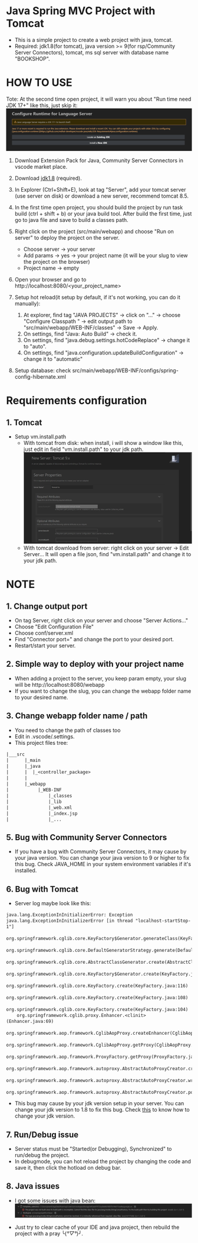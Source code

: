 # Java Spring MVC Project with Tomcat

- This is a simple project to create a web project with java, tomcat.
- Required: jdk1.8(for tomcat), java version >= 9(for rsp/Community Server Connectors), tomcat, ms sql server with database name "BOOKSHOP".

# HOW TO USE
Tote: At the second time open project, it will warn you about "Run time need JDK 17+" like this, just skip it: 
![alt text](setup/warn.png)

1. Download Extension Pack for Java, Community Server Connectors in vscode market place.
2. Download [jdk1.8](https://www.oracle.com/java/technologies/javase/javase8-archive-downloads.html) (required).
3. In Explorer (Ctrl+Shift+E), look at tag "Server", add your tomcat server (use server on disk) or download a new server, recommend tomcat 8.5.
4. In the first time open project, you should build the project by run task build (ctrl + shift + b) or your java build tool. After build the first time, just go to java file and save to build a classes path.
5. Right click on the project (src/main/webapp) and choose "Run on server" to deploy the project on the server.
   - Choose server -> your server
   - Add params -> yes -> your project name (it will be your slug to view the project on the browser)
   - Project name -> empty

6. Open your browser and go to http://localhost:8080/<your_project_name>
7. Setup hot reload(it setup by default, if it's not working, you can do it manually): 
   1. At explorer, find tag "JAVA PROJECTS" -> click on "..." -> choose "Configure Classpath " -> edit output path to "src/main/webapp/WEB-INF/classes" -> Save -> Apply.
   2. On settings, find "Java: Auto Build" -> check it.
   3. On settings, find "java.debug.settings.hotCodeReplace" -> change it to "auto".
   4. On settings, find "java.configuration.updateBuildConfiguration" -> change it to "automatic"
8. Setup database: check src/main/webapp/WEB-INF/configs/spring-config-hibernate.xml

# Requirements configuration

## 1. Tomcat

- Setup vm.install.path
  - With tomcat from disk: when install, i will show a window like this, just edit in field "vm.install.path" to your jdk path.
    ![alt text](setup/image.png)
  - With tomcat download from server: right click on your server -> Edit Server...
    It will open a file json, find "vm.install.path" and change it to your jdk path.

# NOTE

## 1. Change output port

- On tag Server, right click on your server and choose "Server Actions..."
- Choose "Edit Configuration File"
- Choose conf/server.xml
- Find "Connector port=" and change the port to your desired port.
- Restart/start your server.

## 2. Simple way to deploy with your project name

- When adding a project to the server, you keep param empty, your slug will be http://localhost:8080/webapp
- If you want to change the slug, you can change the webapp folder name to your desired name.

## 3. Change webapp folder name / path

- You need to change the path of classes too
- Edit in .vscode/.settings.
- This project files tree:

```
|___src
|      |_main
|      |_java
|      |  |_<controller_package>
|      |
|      |_webapp
|           |_WEB-INF
|               |_classes
|               |_lib
|               |_web.xml
|               |_index.jsp
|               |_...

```

## 5. Bug with Community Server Connectors

- If you have a bug with Community Server Connectors, it may cause by your java version. You can change your java version to 9 or higher to fix this bug. Check JAVA_HOME in your system environment variables if it's installed.

## 6. Bug with Tomcat

- Server log maybe look like this:

```
java.lang.ExceptionInInitializerError: Exception java.lang.ExceptionInInitializerError [in thread "localhost-startStop-1"]
	org.springframework.cglib.core.KeyFactory$Generator.generateClass(KeyFactory.java:166)
	org.springframework.cglib.core.DefaultGeneratorStrategy.generate(DefaultGeneratorStrategy.java:25)
	org.springframework.cglib.core.AbstractClassGenerator.create(AbstractClassGenerator.java:216)
	org.springframework.cglib.core.KeyFactory$Generator.create(KeyFactory.java:144)
	org.springframework.cglib.core.KeyFactory.create(KeyFactory.java:116)
	org.springframework.cglib.core.KeyFactory.create(KeyFactory.java:108)
	org.springframework.cglib.core.KeyFactory.create(KeyFactory.java:104)
	org.springframework.cglib.proxy.Enhancer.<clinit>(Enhancer.java:69)
	org.springframework.aop.framework.CglibAopProxy.createEnhancer(CglibAopProxy.java:234)
	org.springframework.aop.framework.CglibAopProxy.getProxy(CglibAopProxy.java:177)
	org.springframework.aop.framework.ProxyFactory.getProxy(ProxyFactory.java:111)
	org.springframework.aop.framework.autoproxy.AbstractAutoProxyCreator.createProxy(AbstractAutoProxyCreator.java:490)
	org.springframework.aop.framework.autoproxy.AbstractAutoProxyCreator.wrapIfNecessary(AbstractAutoProxyCreator.java:375)
	org.springframework.aop.framework.autoproxy.AbstractAutoProxyCreator.postProcessAfterInitialization(AbstractAutoProxyCreator.java:335)
```

- This bug may cause by your jdk version setup in your server. You can change your jdk version to 1.8 to fix this bug. Check [this](#2-tomcat) to know how to change your jdk version.

## 7. Run/Debug issue

- Server status must be "Started(or Debugging), Synchronized" to run/debug the project.
- In debugmode, you can hot reload the project by changing the code and save it, then click the hotload on debug bar.

## 8. Java issues
- I got some issues with java bean:
![alt text](setup/bean.png)

- Just try to clear cache of your IDE and java project, then rebuild the project with a pray ╰(*°▽°*)╯.
